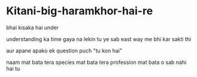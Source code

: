 # Kitani-big-haramkhor-hai-re


bhai kisaka hai under

understanding ka time gaya na lekin tu ye sab east way me bhi kar sakti thi 

aur apane apako ek question puch "tu kon hai"

naam mat bata tera species mat bata tera profession mat bata o sab nahi hai tu
